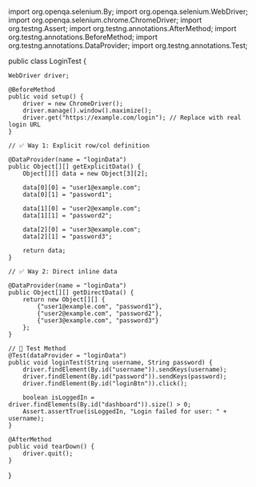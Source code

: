import org.openqa.selenium.By;
import org.openqa.selenium.WebDriver;
import org.openqa.selenium.chrome.ChromeDriver;
import org.testng.Assert;
import org.testng.annotations.AfterMethod;
import org.testng.annotations.BeforeMethod;
import org.testng.annotations.DataProvider;
import org.testng.annotations.Test;

public class LoginTest {

    WebDriver driver;

    @BeforeMethod
    public void setup() {
        driver = new ChromeDriver();
        driver.manage().window().maximize();
        driver.get("https://example.com/login"); // Replace with real login URL
    }

    // ✅ Way 1: Explicit row/col definition
    
    @DataProvider(name = "loginData")
    public Object[][] getExplicitData() {
        Object[][] data = new Object[3][2];

        data[0][0] = "user1@example.com";
        data[0][1] = "password1";

        data[1][0] = "user2@example.com";
        data[1][1] = "password2";

        data[2][0] = "user3@example.com";
        data[2][1] = "password3";

        return data;
    }

    // ✅ Way 2: Direct inline data
    
    @DataProvider(name = "loginData")
    public Object[][] getDirectData() {
        return new Object[][] {
            {"user1@example.com", "password1"},
            {"user2@example.com", "password2"},
            {"user3@example.com", "password3"}
        };
    }

    // 🔹 Test Method
    @Test(dataProvider = "loginData")
    public void loginTest(String username, String password) {
        driver.findElement(By.id("username")).sendKeys(username);
        driver.findElement(By.id("password")).sendKeys(password);
        driver.findElement(By.id("loginBtn")).click();

        boolean isLoggedIn = driver.findElements(By.id("dashboard")).size() > 0;
        Assert.assertTrue(isLoggedIn, "Login failed for user: " + username);
    }

    @AfterMethod
    public void tearDown() {
        driver.quit();
    }
}
